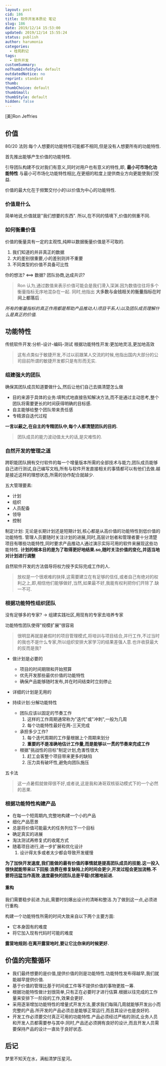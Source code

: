 ```yaml
---
layout: post
cid: 186
title: 软件开发本质论 笔记
slug: 186
date: 2019/12/14 15:53:00
updated: 2019/12/14 15:55:24
status: publish
author: harumonia
categories:
  - 桂苑酌记
tags:
  - 软件开发
customSummary:
noThumbInfoStyle: default
outdatedNotice: no
reprint: standard
thumb:
thumbChoice: default
thumbSmall:
thumbStyle: default
hidden: false
---
```


[美]Ron Jeffries

## 价值

80/20 法则:每个人想要的功能特性可能都不相同,但是没有人想要所有的功能特性.

首先推出能够产生价值的功能特性.

引导团队构建不仅对我们有意义,同时对用户也有意义的特性,即, **最小可市场化功能特性**
与最小可市场化功能特性相比,在更细的粒度上提供商业方向更能使我们受益.

价值的最大化在于频繁交付小的\以价值为中心的功能特性.

<!-- more -->

### 价值是什么

简单地说,价值就是"我们想要的东西".
所以,在不同的情境下,价值的侧重不同.

### 如何衡量价值

价值的衡量具有一定的主观性,纯粹以数据衡量价值是不可取的.

1. 我们知道的并非真正的数据
2. 大的差别很重要,小的差别则并不重要
3. 不同类型的价值不具备可比性

你的想法? <==> 数据?
团队协商,达成共识?

> Ron 认为,通过数值来表示价值可能会是我们滑入深渊.因为数值往往将多个衡量指标无序地混杂在一起.
> 同时,他指出 **大多数与金钱相关的衡量指标在时间上都落后** .

_所有的衡量指标的真正作用都是帮助产品推动人\项目干系人\以及团队成员理解什么是真正的价值._

## 功能特性

传统软件开发:分析-设计-编码-测试
根据功能特性开发:更加地灵活,更加地高效

> 这有点类似于敏捷开发,不过以前跟某人交流的时候,他指出国内大部分的公司目前所谓的敏捷开发都只是有形而无实.

### 组建强大的团队

确保其团队成员知道要做什么,然后让他们自己去搞清楚怎么做

- 目的来源于具体的业务:填鸭式地直接告知解决方法,而不是通过主动思考,整个团队将需要更长的时间获得明确的目标感.
- 自主能够给整个团队带来责任感
- 专精源自迭代过程

**一言以蔽之,在自主的专精团队中,每个人都清楚团队的目的.**

> 团队成员的能力波动值太大的话,是灾难性的.

### 自然开发的管理之道

跨职能团队拥有交付软件的每一个增量版本所需的全部技术与能力,团队成员能够自己进行测试,自己编写文档,所有与软件开发直接相关的事情都可以有他们去做.越是接近这样的理想状态,所需的协作配合就越少.

五大管理要素:

- 计划
- 组织
- 人员配备
- 领导
- 控制

制定计划:
无论是长期计划还是短期计划,核心都是从高价值的功能特性到低价值的功能特性.
管理人员要随时关注计划的进展,同时,高层计划者和管理者要十分清楚项目有哪些功能特性,同时要求产品推动人通过演示实际可用的软件来展现这些功能特性.
**计划的根本目的是为了取得更好地结果.so,随时关注价值的变化,并适当地对计划进行调整**

自然软件开发的方法倡导将权力授予实际完成工作的人.

> 放权是一个很艰难的抉择,这需要建立在有足够的信任,或者自己有绝对的权利之上,即,相信他们能够做好,当然,如果最不好,我能有权利把你们开除了.缺一不可.

### 根据功能特性组织团队

没有足够多的专家? -> 组建实践社区,用现有的专家去培养专家

功能特性团队使得"规模扩展"很容易

> 很明显再就是暑假时的项目管理模式,将培训与项目结合,并行工作,不过当时的我也不是什么专家,所以组织安排大家学习的结果差强人意.也许收获最大的反而是我?

- 做计划是必要的

  - 项目的时间期限和开始预算
  - 优先开发那些最优价值的功能特性
  - 确保产品能够随时发布,并在时间结束时立刻停止

- 详细的计划是无用的
- 持续计划:分解功能特性
  - 团队应该以固定的节奏工作
    1. 这样的工作周期通常称为"迭代"或"冲刺",一般为几周
    2. 每个功能特性最好在两-三天完成
  - 承担多少工作?
    1. 每个迭代周期的工作量根据上个周期来划分
    2. **重要的不是准确地估计工作量,而是能够以一贯的节奏来完成工作**
  - 根据"挑战性的目标"制定计划,危害性很大
    1. 赶工会客整个项目带来更多的缺陷
    2. 压力具有破坏性,避免向团队施压

五卡法

> 这一点暑假就做得很不好,或者说,这是我和涛哥双核驱动模式下的一个必然的恶果.

### 根据功能特性构建产品

- 在每一个短周期内,完整地构建一个小的产品
- 细化产品愿景
- 总是将价值可能最大的任务列位下一个目标
- 确定真实的进展
- 淘汰测试再修复式的收尾方式
- 随着项目进行,进一步扩展和优化设计
  1. 设计得太多或者太少都会导致开发缓慢

**为了加快开发速度,我们能做的最有价值的事情就是提高团队成员的技能.这一投入很快就能带来以下回报:浪费在修复缺陷上的时间会更少,开发过程会更加流畅.不要将迅猛当作高效.速度最快的团队总是平稳\优雅地前进.**

#### 重构

我们需要稳步前进.为此,需要时刻爆出设计的清晰和整洁.为了做到这一点,必须进行重构.

构建一个功能特性所需的时间大致来自以下两个主要方面:

- 它本身固有的难度
- 将它加入现有代码时可能的难度

**露营地规则:在离开露营地时,要让它比你来的时候更好.**

## 价值的完整循环

- 我们最终想要的是价值,提供价值的则是功能特性.功能特性发布得越早,我们就能越早提供价值.
- 基于价值的管理比基于时间或工件等不提供价值的事物更胜一筹.
- 根据功能特性做计划很简单,只有正在必要时才进行估算.根据以往完成的工作量来安排下一阶段的工作,效果会更好.
- 采用逐渐增加功能特性的增量式开发方法,要求我们每隔几周就能够开发出小而完整的产品.所开发的产品必须总是能够正常运行,而且其设计也是良好的.
- 开发工作必须要交付真正可用的功能特性.产品必须经过严格的测试,业务人员和开发人员都需要参与其中.同时,产品还必须拥有良好的设计,而且开发人员需要保持产品的设计一直处于良好状态.

## 后记

梦里不知天在水，满船清梦压星河。
